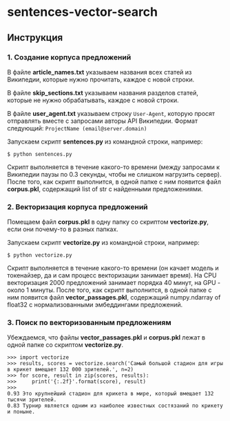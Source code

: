 # sentences-vector-search

## Инструкция

### 1. Создание корпуса предложений

В файле **article_names.txt** указываем названия всех статей из Википедии, которые нужно прочитать, каждое с новой строки.

В файле **skip_sections.txt** указываем названия разделов статей, которые не нужно обрабатывать, каждое с новой строки.

В файле **user_agent.txt** указываем строку ```User-Agent```, которую просят отправлять вместе с запросами авторы API Википедии.
Формат следующий: ```ProjectName (email@server.domain)```

Запускаем скрипт **sentences.py** из командной строки, например:
```
$ python sentences.py
```
Скрипт выполняется в течение какого-то времени (между запросами к Википедии паузы по 0.3 секунды, чтобы не слишком нагрузить сервер). После того, как скрипт выполнится, в одной папке с ним появится файл **corpus.pkl**, содержащий list of str с найденными предложениями.

### 2. Векторизация корпуса предложений

Помещаем файл **corpus.pkl** в одну папку со скриптом **vectorize.py**, если они почему-то в разных папках.

Запускаем скрипт **vectorize.py** из командной строки, например:
```
$ python vectorize.py
```
Скрипт выполняется в течение какого-то времени (он качает модель и токенайзер, да и сам процесс векторизации занимает время). На CPU векторизация 2000 предложений занимает порядка 40 минут, на GPU - около 1 минуты.
После того, как скрипт выполнится, в одной папке с ним появится файл **vector_passages.pkl**, содержащий numpy.ndarray of float32 с нормализованными эмбеддингами предложений.

### 3. Поиск по векторизованным предложениям

Убеждаемся, что файлы **vector_passages.pkl** и **corpus.pkl** лежат в одной папке со скриптом **vectorize.py**. 
```
>>> import vectorize
>>> results, scores = vectorize.search('Самый большой стадион для игры в крикет вмещает 132 000 зрителей.', n=2)
>>> for score, result in zip(scores, results):
>>>     print('{:.2f}'.format(score), result)
>>>
0.93 Это крупнейший стадион для крикета в мире, который вмещает 132 тысячи зрителей.
0.83 Турнир является одним из наиболее известных состязаний по крикету и поныне.
```
